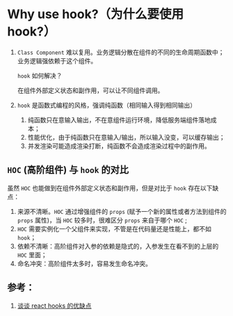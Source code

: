 # Why use hook?（为什么要使用 hook?）

1. `Class Component` 难以复用。业务逻辑分散在组件的不同的生命周期函数中；业务逻辑强依赖于这个组件。

   `hook` 如何解决？

   在组件外部定义状态和副作用，可以让不同组件调用。

2. `hook` 是函数式编程的风格，强调纯函数（相同输入得到相同输出）

   1. 纯函数只在意输入输出，不在意组件运行环境，降低服务端组件落地成本；
   2. 性能优化，由于纯函数只在意输入/输出，所以输入没变，可以缓存输出；
   3. 并发渲染可能造成渲染打断，纯函数不会造成渲染过程中的副作用。

## `HOC` (高阶组件) 与 `hook` 的对比

虽然 `HOC` 也能做到在组件外部定义状态和副作用，但是对比于 `hook` 存在以下缺点：

1. 来源不清晰。`HOC` 通过增强组件的 `props` (赋予一个新的属性或者方法到组件的 `props` 属性)，当 `HOC` 较多时，很难区分 `props` 来自于哪个 `HOC` ;
2. `HOC` 需要实例化一个父组件来实现，不管是在代码量还是性能上，都不如 `hook`；
3. 依赖不清晰：高阶组件对入参的依赖是隐式的，入参发生在看不到的上层的 `HOC` 里面；
4. 命名冲突：高阶组件太多时，容易发生命名冲突。

## 参考：

1. [谈谈 react hooks 的优缺点](https://zhuanlan.zhihu.com/p/88593858)
